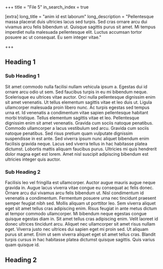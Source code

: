 +++
title = "File 5"
in_search_index = true

[extra]
long_title = "anim id est laborum"
long_description = "Pellentesque massa placerat duis ultricies lacus sed turpis. Sed cras ornare arcu dui vivamus arcu felis bibendum ut. Quisque sagittis purus sit amet. Mi tempus imperdiet nulla malesuada pellentesque elit. Luctus accumsan tortor posuere ac ut consequat. Eu sem integer vitae."

+++

## Heading 1

### Sub Heading 1

Sit amet commodo nulla facilisi nullam vehicula ipsum a. Egestas dui id ornare arcu odio ut sem. Sed faucibus turpis in eu mi bibendum neque. Scelerisque eu ultrices vitae auctor. Orci nulla pellentesque dignissim enim sit amet venenatis. Ut tellus elementum sagittis vitae et leo duis ut. Ligula ullamcorper malesuada proin libero nunc. Ac turpis egestas sed tempus urna et. Id venenatis a condimentum vitae sapien pellentesque habitant morbi tristique. Tellus elementum sagittis vitae et leo. Pellentesque dignissim enim sit amet venenatis. Gravida cum sociis natoque penatibus. Commodo ullamcorper a lacus vestibulum sed arcu. Gravida cum sociis natoque penatibus. Sed risus pretium quam vulputate dignissim suspendisse in est ante. Sed viverra ipsum nunc aliquet bibendum enim facilisis gravida neque. Lacus sed viverra tellus in hac habitasse platea dictumst. Lobortis mattis aliquam faucibus purus. Ultricies mi quis hendrerit dolor magna eget est lorem. Amet nisl suscipit adipiscing bibendum est ultricies integer quis auctor.

### Sub Heading 2

Facilisis leo vel fringilla est ullamcorper. Auctor augue mauris augue neque gravida in. Augue lacus viverra vitae congue eu consequat ac felis donec. Ornare arcu dui vivamus arcu felis bibendum ut. Nisl condimentum id venenatis a condimentum. Fermentum posuere urna nec tincidunt praesent semper feugiat nibh sed. Mollis aliquam ut porttitor leo. Sem viverra aliquet eget sit amet tellus cras adipiscing enim. Risus feugiat in ante metus dictum at tempor commodo ullamcorper. Mi bibendum neque egestas congue quisque egestas diam in. Sit amet tellus cras adipiscing enim. Velit laoreet id donec ultrices tincidunt arcu. Aliquet nec ullamcorper sit amet risus nullam eget. Viverra justo nec ultrices dui sapien eget mi proin sed. Ut aliquam purus sit amet. Enim ut sem viverra aliquet eget sit amet tellus cras. Blandit turpis cursus in hac habitasse platea dictumst quisque sagittis. Quis varius quam quisque id.

## Heading 2
